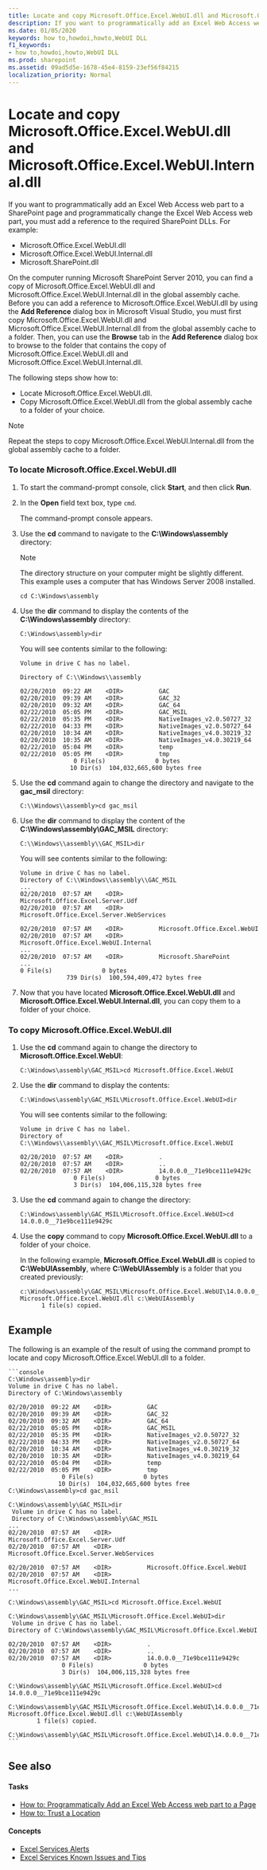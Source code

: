 ```yaml
---
title: Locate and copy Microsoft.Office.Excel.WebUI.dll and Microsoft.Office.Excel.WebUI.Internal.dll
description: If you want to programmatically add an Excel Web Access web part to a SharePoint page and programmatically change the Excel Web Access web part, you must add a reference to the required SharePoint DLLs.
ms.date: 01/05/2020
keywords: how to,howdoi,howto,WebUI DLL
f1_keywords:
- how to,howdoi,howto,WebUI DLL
ms.prod: sharepoint
ms.assetid: 09ad5d5e-1678-45e4-8159-23ef56f84215
localization_priority: Normal
---
```

# Locate and copy Microsoft.Office.Excel.WebUI.dll and Microsoft.Office.Excel.WebUI.Internal.dll

If you want to programmatically add an Excel Web Access web part to a SharePoint page and programmatically change the Excel Web Access web part, you must add a reference to the required SharePoint DLLs. For example:

- Microsoft.Office.Excel.WebUI.dll
- Microsoft.Office.Excel.WebUI.Internal.dll
- Microsoft.SharePoint.dll

On the computer running Microsoft SharePoint Server 2010, you can find a copy of Microsoft.Office.Excel.WebUI.dll and Microsoft.Office.Excel.WebUI.Internal.dll in the global assembly cache. Before you can add a reference to Microsoft.Office.Excel.WebUI.dll by using the **Add Reference** dialog box in Microsoft Visual Studio, you must first copy Microsoft.Office.Excel.WebUI.dll and Microsoft.Office.Excel.WebUI.Internal.dll from the global assembly cache to a folder. Then, you can use the **Browse** tab in the **Add Reference** dialog box to browse to the folder that contains the copy of Microsoft.Office.Excel.WebUI.dll and Microsoft.Office.Excel.WebUI.Internal.dll.

The following steps show how to:

- Locate Microsoft.Office.Excel.WebUI.dll.
- Copy Microsoft.Office.Excel.WebUI.dll from the global assembly cache to a folder of your choice.

> [!NOTE]
> Repeat the steps to copy Microsoft.Office.Excel.WebUI.Internal.dll from the global assembly cache to a folder.

### To locate Microsoft.Office.Excel.WebUI.dll

1. To start the command-prompt console, click **Start**, and then click **Run**.
1. In the **Open** field text box, type `cmd`.

    The command-prompt console appears.

1. Use the **cd** command to navigate to the **C:\Windows\assembly** directory:

    > [!NOTE]
    > The directory structure on your computer might be slightly different. This example uses a computer that has Windows Server 2008 installed.

    ```console
    cd C:\Windows\assembly
    ```

1. Use the **dir** command to display the contents of the **C:\Windows\assembly** directory:

    ```console
    C:\Windows\assembly>dir
    ```

    You will see contents similar to the following:

    ```console
    Volume in drive C has no label.

    Directory of C:\\Windows\\assembly

    02/20/2010  09:22 AM    <DIR>          GAC
    02/20/2010  09:39 AM    <DIR>          GAC_32
    02/20/2010  09:32 AM    <DIR>          GAC_64
    02/22/2010  05:05 PM    <DIR>          GAC_MSIL
    02/22/2010  05:35 PM    <DIR>          NativeImages_v2.0.50727_32
    02/22/2010  04:33 PM    <DIR>          NativeImages_v2.0.50727_64
    02/20/2010  10:34 AM    <DIR>          NativeImages_v4.0.30219_32
    02/20/2010  10:35 AM    <DIR>          NativeImages_v4.0.30219_64
    02/22/2010  05:04 PM    <DIR>          temp
    02/22/2010  05:05 PM    <DIR>          tmp
                   0 File(s)              0 bytes
                  10 Dir(s)  104,032,665,600 bytes free
    ```

1. Use the **cd** command again to change the directory and navigate to the **gac_msil** directory:

    ```console
    C:\\Windows\\assembly>cd gac_msil
    ```

1. Use the **dir** command to display the content of the **C:\Windows\assembly\GAC_MSIL** directory:

    ```console
    C:\\Windows\\assembly\\GAC_MSIL>dir
    ```

    You will see contents similar to the following:

    ```console
    Volume in drive C has no label.
    Directory of C:\\Windows\\assembly\\GAC_MSIL
    ...
    02/20/2010  07:57 AM    <DIR>          Microsoft.Office.Excel.Server.Udf
    02/20/2010  07:57 AM    <DIR>          Microsoft.Office.Excel.Server.WebServices

    02/20/2010  07:57 AM    <DIR>          Microsoft.Office.Excel.WebUI
    02/20/2010  07:57 AM    <DIR>          Microsoft.Office.Excel.WebUI.Internal
    ...
    02/20/2010  07:57 AM    <DIR>          Microsoft.SharePoint
    ...
    0 File(s)              0 bytes
                 739 Dir(s)  100,594,409,472 bytes free
    ```

1. Now that you have located **Microsoft.Office.Excel.WebUI.dll** and **Microsoft.Office.Excel.WebUI.Internal.dll**, you can copy them to a folder of your choice.

### To copy Microsoft.Office.Excel.WebUI.dll

1. Use the **cd** command again to change the directory to **Microsoft.Office.Excel.WebUI**:

    ```console
    C:\Windows\assembly\GAC_MSIL>cd Microsoft.Office.Excel.WebUI
    ```

1. Use the **dir** command to display the contents:

    ```console
    C:\Windows\assembly\GAC_MSIL\Microsoft.Office.Excel.WebUI>dir
    ```

    You will see contents similar to the following:

    ```console
    Volume in drive C has no label.
    Directory of C:\\Windows\\assembly\\GAC_MSIL\Microsoft.Office.Excel.WebUI

    02/20/2010  07:57 AM    <DIR>          .
    02/20/2010  07:57 AM    <DIR>          ..
    02/20/2010  07:57 AM    <DIR>          14.0.0.0__71e9bce111e9429c
                   0 File(s)              0 bytes
                   3 Dir(s)  104,006,115,328 bytes free
    ```

1. Use the **cd** command again to change the directory:

    ```console
    C:\Windows\assembly\GAC_MSIL\Microsoft.Office.Excel.WebUI>cd 14.0.0.0__71e9bce111e9429c
    ```

1. Use the **copy** command to copy **Microsoft.Office.Excel.WebUI.dll** to a folder of your choice.

    In the following example, **Microsoft.Office.Excel.WebUI.dll** is copied to **C:\WebUIAssembly**, where **C:\WebUIAssembly** is a folder that you created previously:

    ```console
    c:\Windows\assembly\GAC_MSIL\Microsoft.Office.Excel.WebUI\14.0.0.0__71e9bce111e9429c>copy Microsoft.Office.Excel.WebUI.dll c:\WebUIAssembly
          1 file(s) copied.
    ```

## Example

The following is an example of the result of using the command prompt to locate and copy Microsoft.Office.Excel.WebUI.dll to a folder.

    ```console
    C:\Windows\assembly>dir
    Volume in drive C has no label.
    Directory of C:\Windows\assembly

    02/20/2010  09:22 AM    <DIR>          GAC
    02/20/2010  09:39 AM    <DIR>          GAC_32
    02/20/2010  09:32 AM    <DIR>          GAC_64
    02/22/2010  05:05 PM    <DIR>          GAC_MSIL
    02/22/2010  05:35 PM    <DIR>          NativeImages_v2.0.50727_32
    02/22/2010  04:33 PM    <DIR>          NativeImages_v2.0.50727_64
    02/20/2010  10:34 AM    <DIR>          NativeImages_v4.0.30219_32
    02/20/2010  10:35 AM    <DIR>          NativeImages_v4.0.30219_64
    02/22/2010  05:04 PM    <DIR>          temp
    02/22/2010  05:05 PM    <DIR>          tmp
                   0 File(s)              0 bytes
                  10 Dir(s)  104,032,665,600 bytes free
    C:\Windows\assembly>cd gac_msil

    C:\Windows\assembly\GAC_MSIL>dir
     Volume in drive C has no label.
     Directory of C:\Windows\assembly\GAC_MSIL
    ...
    02/20/2010  07:57 AM    <DIR>          Microsoft.Office.Excel.Server.Udf
    02/20/2010  07:57 AM    <DIR>          Microsoft.Office.Excel.Server.WebServices

    02/20/2010  07:57 AM    <DIR>          Microsoft.Office.Excel.WebUI
    02/20/2010  07:57 AM    <DIR>          Microsoft.Office.Excel.WebUI.Internal
    ...

    C:\Windows\assembly\GAC_MSIL>cd Microsoft.Office.Excel.WebUI

    C:\Windows\assembly\GAC_MSIL\Microsoft.Office.Excel.WebUI>dir
     Volume in drive C has no label.
    Directory of C:\Windows\assembly\GAC_MSIL\Microsoft.Office.Excel.WebUI

    02/20/2010  07:57 AM    <DIR>          .
    02/20/2010  07:57 AM    <DIR>          ..
    02/20/2010  07:57 AM    <DIR>          14.0.0.0__71e9bce111e9429c
                   0 File(s)              0 bytes
                   3 Dir(s)  104,006,115,328 bytes free

    C:\Windows\assembly\GAC_MSIL\Microsoft.Office.Excel.WebUI>cd 14.0.0.0__71e9bce111e9429c

    C:\Windows\assembly\GAC_MSIL\Microsoft.Office.Excel.WebUI\14.0.0.0__71e9bce111e9429c>copy Microsoft.Office.Excel.WebUI.dll c:\WebUIAssembly
            1 file(s) copied.

    C:\Windows\assembly\GAC_MSIL\Microsoft.Office.Excel.WebUI\14.0.0.0__71e9bce111e9429c>
    ```

## See also

#### Tasks

- [How to: Programmatically Add an Excel Web Access web part to a Page](how-to-programmatically-add-an-excel-web-access-web-part-to-a-page.md)
- [How to: Trust a Location](how-to-trust-a-location.md)

#### Concepts

- [Excel Services Alerts](excel-services-alerts.md)
- [Excel Services Known Issues and Tips](excel-services-known-issues-and-tips.md)
